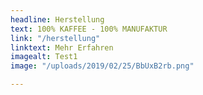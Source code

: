 ```yaml
---
headline: Herstellung
text: 100% KAFFEE - 100% MANUFAKTUR
link: "/herstellung"
linktext: Mehr Erfahren
imagealt: Test1
image: "/uploads/2019/02/25/BbUxB2rb.png"

---
```

